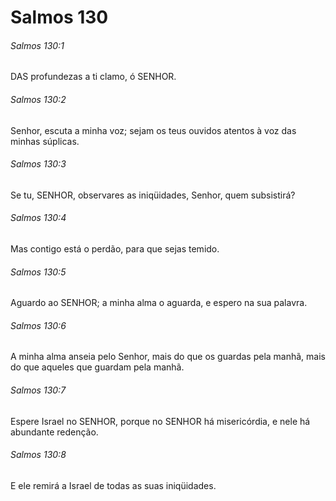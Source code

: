 # Salmos 130

###### Salmos 130:1

DAS profundezas a ti clamo, ó SENHOR.

###### Salmos 130:2

Senhor, escuta a minha voz; sejam os teus ouvidos atentos à voz das minhas súplicas.

###### Salmos 130:3

Se tu, SENHOR, observares as iniqüidades, Senhor, quem subsistirá?

###### Salmos 130:4

Mas contigo está o perdão, para que sejas temido.

###### Salmos 130:5

Aguardo ao SENHOR; a minha alma o aguarda, e espero na sua palavra.

###### Salmos 130:6

A minha alma anseia pelo Senhor, mais do que os guardas pela manhã, mais do que aqueles que guardam pela manhã.

###### Salmos 130:7

Espere Israel no SENHOR, porque no SENHOR há misericórdia, e nele há abundante redenção.

###### Salmos 130:8

E ele remirá a Israel de todas as suas iniqüidades.

